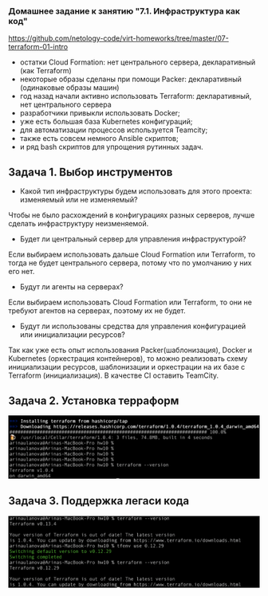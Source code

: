 ### Домашнее задание к занятию "7.1. Инфраструктура как код"

https://github.com/netology-code/virt-homeworks/tree/master/07-terraform-01-intro


* остатки Сloud Formation:
нет центрального сервера, декларативный (как Terraform)
* некоторые образы сделаны при помощи Packer:
декларативный (одинаковые образы машин)
* год назад начали активно использовать Terraform:
декларативный, нет центрального сервера
* разработчики привыкли использовать Docker;
* уже есть большая база Kubernetes конфигураций;
* для автоматизации процессов используется Teamcity;
* также есть совсем немного Ansible скриптов;
* и ряд bash скриптов для упрощения рутинных задач.

## Задача 1. Выбор инструментов

* Какой тип инфраструктуры будем использовать для этого проекта: изменяемый или не изменяемый?

Чтобы не было расхождений в конфигурациях разных серверов, лучше сделать инфраструктуру неизменяемой.
* Будет ли центральный сервер для управления инфраструктурой?

Если выбираем использовать дальше Сloud Formation или Terraform, то тогда не будет центрального сервера, потому что по умолчанию у них его нет.
* Будут ли агенты на серверах?

Если выбираем использовать Сloud Formation или Terraform, то они не требуют агентов на серверах, поэтому их не будет.
* Будут ли использованы средства для управления конфигурацией или инициализации ресурсов?

Так как уже есть опыт использования Packer(шаблонизация), Docker и Kubernetes (оркестрация контейнеров), то можно реализовать схему инициализации ресурсов, шаблонизации и оркестрации на их базе с Terraform (инициализация). В качестве CI оставить TeamCity.
## Задача 2. Установка терраформ

![image info](../images/virtual/terraform_intro/task2.png)

## Задача 3. Поддержка легаси кода

![image info](../images/virtual/terraform_intro/task3.png)
